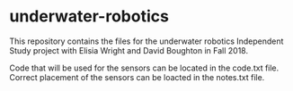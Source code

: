 # underwater-robotics

This repository contains the files for the underwater robotics Independent Study project with Elisia Wright and David Boughton in Fall 2018.

Code that will be used for the sensors can be located in the code.txt file. Correct placement of the sensors can be loacted in the notes.txt file.
